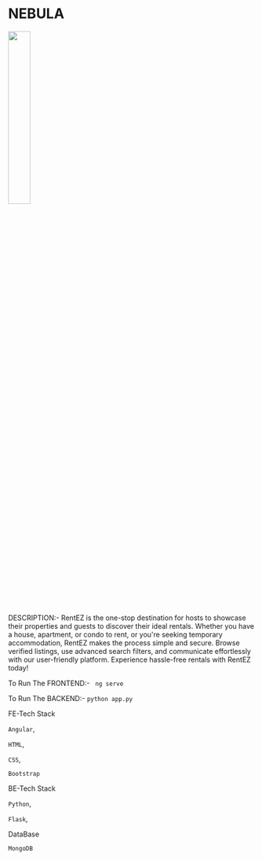 # NEBULA

<img width="30%"  src="https://media0.giphy.com/avatars/HeyAutoHQ/DgfrJNR8oUyv.gif" />

DESCRIPTION:- RentEZ is the one-stop destination for hosts to showcase their properties and guests to discover their ideal rentals. Whether you have a house, apartment, or condo to rent, or you're seeking temporary accommodation, RentEZ makes the process simple and secure. Browse verified listings, use advanced search filters, and communicate effortlessly with our user-friendly platform. Experience hassle-free rentals with RentEZ today!
 
To Run The FRONTEND:- ` ng serve`

To Run The BACKEND:- `python app.py`

FE-Tech Stack

`Angular`,

`HTML`, 

`CSS`, 

`Bootstrap`

BE-Tech Stack

`Python`,

`Flask`,

DataBase

`MongoDB`








